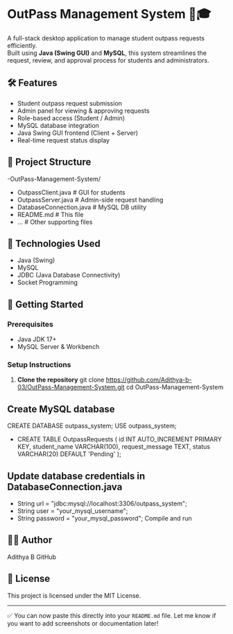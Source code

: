 # OutPass Management System 🚪🎓

A full-stack desktop application to manage student outpass requests efficiently.  
Built using **Java (Swing GUI)** and **MySQL**, this system streamlines the request, review, and approval process for students and administrators.

## 🛠️ Features

- Student outpass request submission
- Admin panel for viewing & approving requests
- Role-based access (Student / Admin)
- MySQL database integration
- Java Swing GUI frontend (Client + Server)
- Real-time request status display

## 📁 Project Structure

-OutPass-Management-System/
- OutpassClient.java # GUI for students
- OutpassServer.java # Admin-side request handling
- DatabaseConnection.java # MySQL DB utility
- README.md # This file
- ... # Other supporting files

## 🧪 Technologies Used

- Java (Swing)
- MySQL
- JDBC (Java Database Connectivity)
- Socket Programming

## 🚀 Getting Started

### Prerequisites

- Java JDK 17+
- MySQL Server & Workbench

### Setup Instructions

1. **Clone the repository**
   git clone https://github.com/Adithya-b-03/OutPass-Management-System.git
   cd OutPass-Management-System
## Create MySQL database

CREATE DATABASE outpass_system;
USE outpass_system;

- CREATE TABLE OutpassRequests (
     id INT AUTO_INCREMENT PRIMARY KEY,
     student_name VARCHAR(100),
     request_message TEXT,
     status VARCHAR(20) DEFAULT 'Pending'
 );

## Update database credentials in DatabaseConnection.java

- String url = "jdbc:mysql://localhost:3306/outpass_system";
- String user = "your_mysql_username";
- String password = "your_mysql_password";
Compile and run

## 👨‍💻 Author
Adithya B
GitHub

## 📄 License
This project is licensed under the MIT License.

---

✅ You can now paste this directly into your `README.md` file. Let me know if you want to add screenshots or documentation later!

